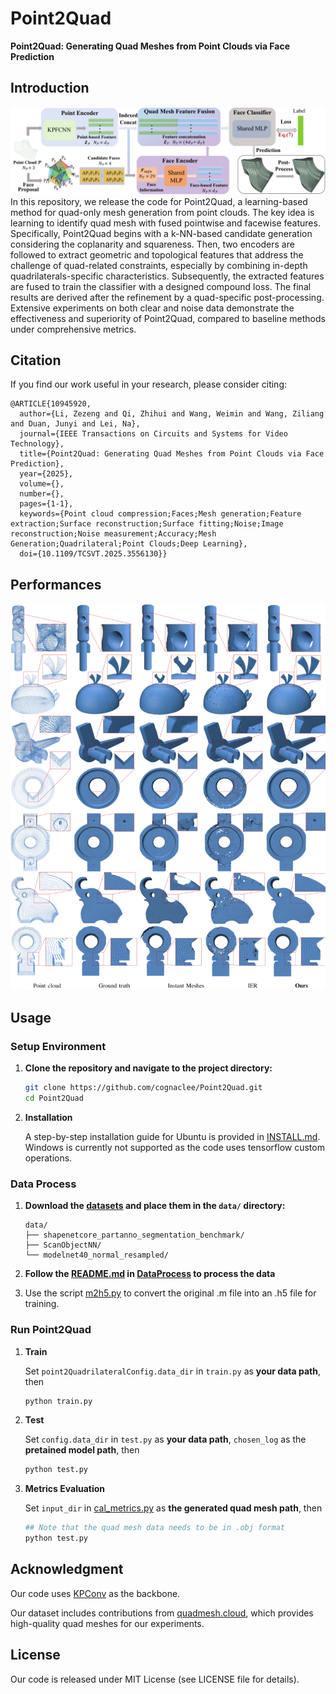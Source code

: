 # Point2Quad
**Point2Quad: Generating Quad Meshes from Point Clouds via Face Prediction**

## Introduction
![Full pipeline of our Point2Quad](assets/pipeline.png)
In this repository, we release the code for Point2Quad, a learning-based method for quad-only mesh generation from point clouds. The key idea is learning to identify quad mesh with fused pointwise and facewise features. Specifically, Point2Quad begins with a k-NN-based candidate generation considering the coplanarity and squareness. Then, two encoders are followed to extract geometric and topological features that address the challenge of quad-related constraints, especially by combining in-depth quadrilaterals-specific characteristics. Subsequently, the extracted features are fused to train the classifier with a designed compound loss. The final results are derived after the refinement by a quad-specific post-processing. Extensive experiments on both clear and noise data demonstrate the effectiveness and superiority of Point2Quad, compared to baseline methods under comprehensive metrics. 


## Citation
If you find our work useful in your research, please consider citing:

```
@ARTICLE{10945920,
  author={Li, Zezeng and Qi, Zhihui and Wang, Weimin and Wang, Ziliang and Duan, Junyi and Lei, Na},
  journal={IEEE Transactions on Circuits and Systems for Video Technology}, 
  title={Point2Quad: Generating Quad Meshes from Point Clouds via Face Prediction}, 
  year={2025},
  volume={},
  number={},
  pages={1-1},
  keywords={Point cloud compression;Faces;Mesh generation;Feature extraction;Surface reconstruction;Surface fitting;Noise;Image reconstruction;Noise measurement;Accuracy;Mesh Generation;Quadrilateral;Point Clouds;Deep Learning},
  doi={10.1109/TCSVT.2025.3556130}}
```


## Performances

![qualitative.png](assets/qualitative.png)


## Usage

### Setup Environment


1. **Clone the repository and navigate to the project directory:**

   ```bash
   git clone https://github.com/cognaclee/Point2Quad.git
   cd Point2Quad
   ```
2. **Installation**

   A step-by-step installation guide for Ubuntu is provided in [INSTALL.md](./INSTALL.md). Windows is currently 
not supported as the code uses tensorflow custom operations.


### Data Process

1. **Download the [datasets](https://drive.google.com/drive/folders/1K0i1Q-77maDBT03fSGRQzHXA1bvgNSD5?usp=drive_link) and place them in the `data/` directory:**

	```
	data/
	├── shapenetcore_partanno_segmentation_benchmark/
	├── ScanObjectNN/
	└── modelnet40_normal_resampled/
	```
2. **Follow the [README.md](./datasets/DataProcess/README.md) in [DataProcess](./datasets/DataProcess) to process the data**

3. Use the script [m2h5.py](./datasets/m2h5.py) to convert the original .m file into an .h5 file for training.
### Run Point2Quad
1. **Train**
   
   Set ```point2QuadrilateralConfig.data_dir``` in ```train.py``` as **your data path**, then
   
	```bash
	python train.py
	```
3. **Test**
   
   Set ```config.data_dir``` in ```test.py``` as **your data path**, ```chosen_log``` as the **pretained model path**, then
   
	```bash
	python test.py
	```
 3. **Metrics Evaluation**
   
    Set ```input_dir``` in [cal_metrics.py](./utils/cal_metrics.py) as **the generated quad mesh path**, then
   
	```bash
	## Note that the quad mesh data needs to be in .obj format
	python test.py
	```

## Acknowledgment

Our code uses <a href="https://github.com/HuguesTHOMAS/KPConv">KPConv</a> as the backbone.

Our dataset includes contributions from <a href="https://www.quadmesh.cloud/300/">quadmesh.cloud</a>, which provides high-quality quad meshes for our experiments.

## License
Our code is released under MIT License (see LICENSE file for details).

